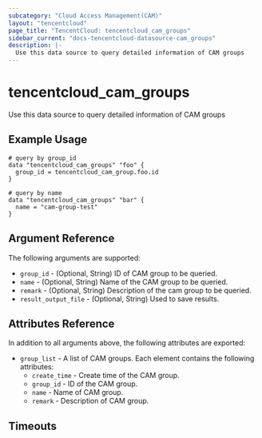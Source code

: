 ```yaml
---
subcategory: "Cloud Access Management(CAM)"
layout: "tencentcloud"
page_title: "TencentCloud: tencentcloud_cam_groups"
sidebar_current: "docs-tencentcloud-datasource-cam_groups"
description: |-
  Use this data source to query detailed information of CAM groups
---
```


# tencentcloud_cam_groups

Use this data source to query detailed information of CAM groups

## Example Usage

```hcl
# query by group_id
data "tencentcloud_cam_groups" "foo" {
  group_id = tencentcloud_cam_group.foo.id
}

# query by name
data "tencentcloud_cam_groups" "bar" {
  name = "cam-group-test"
}
```

## Argument Reference

The following arguments are supported:

* `group_id` - (Optional, String) ID of CAM group to be queried.
* `name` - (Optional, String) Name of the CAM group to be queried.
* `remark` - (Optional, String) Description of the cam group to be queried.
* `result_output_file` - (Optional, String) Used to save results.

## Attributes Reference

In addition to all arguments above, the following attributes are exported:

* `group_list` - A list of CAM groups. Each element contains the following attributes:
  * `create_time` - Create time of the CAM group.
  * `group_id` - ID of the CAM group.
  * `name` - Name of CAM group.
  * `remark` - Description of CAM group.


## Timeouts

<no value>


